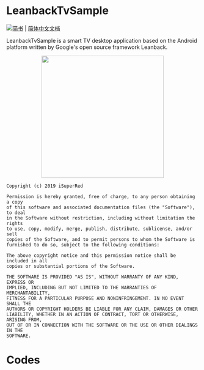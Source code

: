 LeanbackTvSample
=====

[![简书](https://img.shields.io/badge/%E7%AE%80%E4%B9%A6-iSuperRed-brightgreen.svg)](http://www.jianshu.com/u/c2e31017da0e)
| [简体中文文档][1] 

LeanbackTvSample is a smart TV desktop application based on the Android platform written by Google's open source framework Leanback.

<p align="center">
  <img  width="320" src="logo/leanback_logo.png">
</p>

```
Copyright (c) 2019 iSuperRed

Permission is hereby granted, free of charge, to any person obtaining a copy
of this software and associated documentation files (the "Software"), to deal
in the Software without restriction, including without limitation the rights
to use, copy, modify, merge, publish, distribute, sublicense, and/or sell
copies of the Software, and to permit persons to whom the Software is
furnished to do so, subject to the following conditions:

The above copyright notice and this permission notice shall be included in all
copies or substantial portions of the Software.

THE SOFTWARE IS PROVIDED "AS IS", WITHOUT WARRANTY OF ANY KIND, EXPRESS OR
IMPLIED, INCLUDING BUT NOT LIMITED TO THE WARRANTIES OF MERCHANTABILITY,
FITNESS FOR A PARTICULAR PURPOSE AND NONINFRINGEMENT. IN NO EVENT SHALL THE
AUTHORS OR COPYRIGHT HOLDERS BE LIABLE FOR ANY CLAIM, DAMAGES OR OTHER
LIABILITY, WHETHER IN AN ACTION OF CONTRACT, TORT OR OTHERWISE, ARISING FROM,
OUT OF OR IN CONNECTION WITH THE SOFTWARE OR THE USE OR OTHER DEALINGS IN THE
SOFTWARE.
```

[1]: https://www.jianshu.com/p/b286e087b074

# Codes
